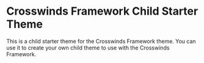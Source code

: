 # Crosswinds Framework Child Starter Theme
This is a child starter theme for the Crosswinds Framework theme. You can use it to create your own child theme to use with the Crosswinds Framework.